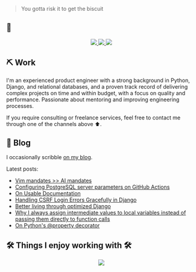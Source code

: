> You gotta risk it to get the biscuit

## 📨
<p align="center">
  <a href="https://x.com/tmrcv">
    <img src="https://skillicons.dev/icons?i=twitter" />
  </a>
  <a href="https://www.linkedin.com/in/tomislav-maricevic/">
    <img src="https://skillicons.dev/icons?i=linkedin" />
  </a>
  <a href="https://stackoverflow.com/users/909800/tmarice">
    <img src="https://skillicons.dev/icons?i=stackoverflow" />
  </a>
</p>

## ⛏️ Work

I'm an experienced product engineer with a strong background in Python, Django, and relational databases, and a proven track record of delivering complex projects on time and within budget, with a focus on quality and performance. Passionate about mentoring and improving engineering processes.

If you require consulting or freelance services, feel free to contact me through one of the channels above ⬆️.

## 📖 Blog

I occasionally scribble <a href="https://tmarice.dev">on my blog</a>.

Latest posts:
* [Vim mandates >> AI mandates](https://tmarice.dev/blog/vim-mandates-gt-ai-mandates/)
* [Configuring PostgreSQL server parameters on GitHub Actions](https://tmarice.dev/blog/configuring-postgres-on-github-actions/)
* [On Usable Documentation](https://tmarice.dev/blog/on-usable-documentation/)
* [Handling CSRF Login Errors Gracefully in Django](https://tmarice.dev/blog/handling-csrf-login-errors-gracefully-in-django/)
* [Better living through optimized Django](https://tmarice.dev/blog/better-living-through-optimized-django/)
* [Why I always assign intermediate values to local variables instead of passing them directly to function calls](https://tmarice.dev/blog/why-i-always-assign-intermediate-values-to-local-variables-instead-of-passing-them-directly-to-function-calls/)
* [On Python's @property decorator](https://tmarice.dev/blog/on-pythons-property-decorator/)

## 🛠 Things I enjoy working with 🛠
<p align="center">
  <a href="https://skillicons.dev">
    <img src="https://skillicons.dev/icons?i=vim,py,django,git,postgres,docker,aws" />
  </a>
</p>



<!--
**tmarice/tmarice** is a ✨ _special_ ✨ repository because its `README.md` (this file) appears on your GitHub profile.

Here are some ideas to get you started:

- 🔭 I’m currently working on ...
- 🌱 I’m currently learning ...
- 👯 I’m looking to collaborate on ...
- 🤔 I’m looking for help with ...
- 💬 Ask me about ...
- 📫 How to reach me: ...
- 😄 Pronouns: ...
- ⚡ Fun fact: ...
-->
